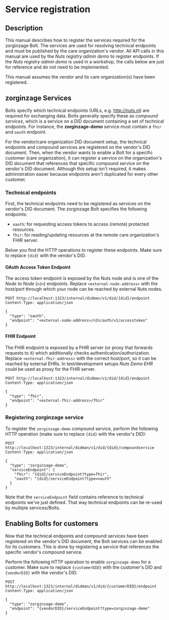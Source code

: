 # Service registration

## Description

This manual describes how to register the services required for the zorginzage Bolt.
The services are used for resolving technical endpoints and must be published by the care organization's vendor.
All API calls in this manual are used by the *Nuts registry admin demo* to register endpoints.
If the *Nuts registry admin demo* is used in a workshop, the calls below are just for reference and do not need to be implemented.

This manual assumes the vendor and its care organization(s) have been registered.

## zorginzage Services

Bolts specify which technical endpoints (URLs, e.g. http://nuts.nl) are required for exchanging data.
Bolts generally specify these as *compound services*, which is a service on a DID document containing a set of technical endpoints.
For instance, the **zorginzage-demo** service must contain a `fhir` and `oauth` endpoint.

For the vendor/care organization DID document setup, the technical endpoints and compound services are registered on the vendor's DID document.
Then, when the vendor wants to enable a Bolt for a specific customer (care organization),
it can register a service on the organization's DID document that references that specific compound service on the vendor's DID document.
Although this setup isn't required, it makes administration easier because endpoints aren't duplicated for every other customer.

### Technical endpoints

First, the technical endpoints need to be registered as services on the vendor's DID document. The zorginzage Bolt specifies the following endpoints:

* `oauth`: for requesting access tokens to access (remote) protected resources.
* `fhir`: for reading/updating resources at the remote care organization's FHIR server.

Below you find the HTTP operations to register these endpoints. Make sure to replace `{did}` with the vendor's DID.

#### OAuth Access Token Endpoint
The access token endpoint is exposed by the Nuts node and is one of the *Node to Node* (`n2n`) endpoints.
Replace `<external-node-address>` with the host/port through which your node can be reached by external Nuts nodes.

```http request
POST http://localhost:1323/internal/didman/v1/did/{did}/endpoint
Content-Type: application/json

{
  "type": "oauth",
  "endpoint": "<external-node-address>/n2n/auth/v1/accesstoken"
}
```

#### FHIR Endpoint
The FHIR endpoint is exposed by a FHIR server (or proxy that forwards requests to it) which additionally checks authentication/authorization.
Replace `<external-fhir-address>` with the correct host/port, so it can be reached by external EHRs.
In test/development setups *Nuts Demo EHR* could be used as proxy for the FHIR server. 

```http request
POST http://localhost:1323/internal/didman/v1/did/{did}/endpoint
Content-Type: application/json

{
  "type": "fhir",
  "endpoint": "<external-fhir-address>/fhir"
}
```

### Registering zorginzage service

To register the `zorginzage-demo` compound service, perform the following HTTP operation (make sure to replace `{did}` with the vendor's DID):

```http request
POST http://localhost:1323/internal/didman/v1/did/{did}/compoundservice
Content-Type: application/json

{
  "type": "zorginzage-demo",
  "serviceEndpoint": {
    "fhir": "{did}/serviceEndpoint?type=fhir",
    "oauth": "{did}/serviceEndpoint?type=oauth"
  }
}

```

Note that the `serviceEndpoint` field contains reference to technical endpoints we've just defined. That way technical endpoints can be re-used by multiple services/Bolts.

## Enabling Bolts for customers

Now that the technical endpoints and compound services have been registered on the vendor's DID document, the Bolt services can be enabled for its customers.
This is done by registering a service that references the specific vendor's compound service.

Perform the following HTTP operation to enable `zorginzage-demo` for a customer. Make sure to replace `{customerDID}` with the customer's DID and `{vendorDID}` with the vendor's DID.

```http request
POST http://localhost:1323/internal/didman/v1/did/{customerDID}/endpoint
Content-Type: application/json

{
  "type": "zorginzage-demo",
  "endpoint": "{vendorDID}/serviceEndpoint?type=zorginzage-demo"
}
```
